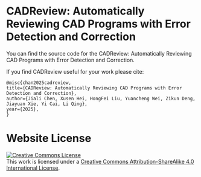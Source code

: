 # CADReview: Automatically Reviewing CAD Programs with Error Detection and Correction

You can find the source code for the CADReview: Automatically Reviewing CAD Programs with Error Detection and Correction.

If you find CADReview useful for your work please cite:

```
@misc{chan2025cadreview,
title={CADReview: Automatically Reviewing CAD Programs with Error Detection and Correction},
author={Jiali Chen, Xusen Hei, HongFei Liu, Yuancheng Wei, Zikun Deng, Jiayuan Xie, Yi Cai, Li Qing},
year={2025},
}
```

# Website License
<a rel="license" href="http://creativecommons.org/licenses/by-sa/4.0/"><img alt="Creative Commons License" style="border-width:0" src="https://i.creativecommons.org/l/by-sa/4.0/88x31.png" /></a><br />This work is licensed under a <a rel="license" href="http://creativecommons.org/licenses/by-sa/4.0/">Creative Commons Attribution-ShareAlike 4.0 International License</a>.
